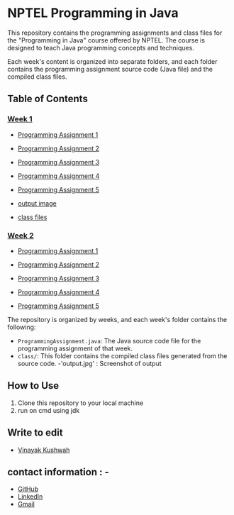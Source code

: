 # NPTEL Programming in Java

This repository contains the programming assignments and class files for the "Programming in Java" course offered by NPTEL.
The course is designed to teach Java programming concepts and techniques.

Each week's content is organized into separate folders, and each folder contains the programming assignment source code (Java file) and the 
compiled class files.

## Table of Contents

### [Week 1](/week_1)

- [Programming Assignment 1](https://github.com/vinayakkushwah01/NPTEL_Programming_in_Java/week_1/ProgrammingAssignment1.java)  

- [Programming Assignment 2](https://github.com/vinayakkushwah01/NPTEL_Programming_in_Java/week_1/ProgrammingAssignment2.java)

- [Programming Assignment 3](https://github.com/vinayakkushwah01/NPTEL_Programming_in_Java/week_1/ProgrammingAssignment1.java)

- [Programming Assignment 4](https://github.com/vinayakkushwah01/NPTEL_Programming_in_Java/week_1/ProgrammingAssignment4.java)

- [Programming Assignment 5](https://github.com/vinayakkushwah01/NPTEL_Programming_in_Java/week_1/ProgrammingAssignment5.java)

- [output image ](https://github.com/vinayakkushwah01/NPTEL_Programming_in_Java/week_1/outputFile.png)

- [class files ](https://github.com/vinayakkushwah01/NPTEL_Programming_in_Java/tree/main/week_1/class%20files)

       
### [Week 2](/week_1)

- [Programming Assignment 1](https://github.com/vinayakkushwah01/NPTEL_Programming_in_Java/blob/main/week_2/ProgrammingAssignment1.java) 

- [Programming Assignment 2](https://github.com/vinayakkushwah01/NPTEL_Programming_in_Java/blob/main/week_2/ProgrammingAssignment2.java)

- [Programming Assignment 3](https://github.com/vinayakkushwah01/NPTEL_Programming_in_Java/blob/main/week_2/ProgrammingAssignment3.java)

- [Programming Assignment 4](https://github.com/vinayakkushwah01/NPTEL_Programming_in_Java/blob/main/week_2/ProgrammingAssignment4.java)

- [Programming Assignment 5](https://github.com/vinayakkushwah01/NPTEL_Programming_in_Java/blob/main/week_2/ProgrammingAssignment5.java)






The repository is organized by weeks, and each week's folder contains the following:

- `ProgrammingAssignment.java`: The Java source code file for the programming assignment of that week.
- `class/`: This folder contains the compiled class files generated from the source code.
-'output.jpg' : Screenshot of output 

## How to Use
1. Clone this repository to your local machine
2. run on cmd using jdk

## Write to edit 
- [Vinayak Kushwah ](https://github.com/vinayakkushwah01/)
    
## contact information : -  
- [GitHub](https://github.com/vinayakkushwah01/)
- [LinkedIn](https://www.linkedin.com/in/vinayakkushwah/)
- [Gmail](mailto:kushwahvinayak1@gmail.com/)


